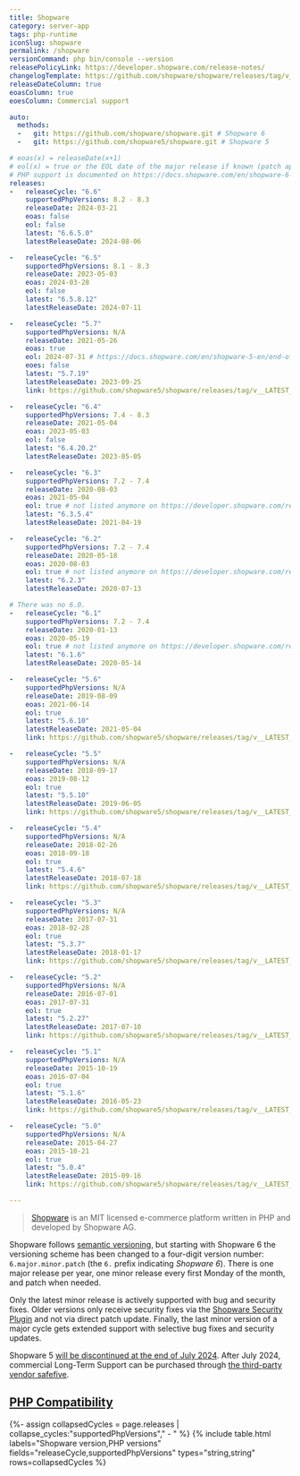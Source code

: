 ```yaml
---
title: Shopware
category: server-app
tags: php-runtime
iconSlug: shopware
permalink: /shopware
versionCommand: php bin/console --version
releasePolicyLink: https://developer.shopware.com/release-notes/
changelogTemplate: https://github.com/shopware/shopware/releases/tag/v__LATEST__
releaseDateColumn: true
eoasColumn: true
eoesColumn: Commercial support

auto:
  methods:
  -   git: https://github.com/shopware/shopware.git # Shopware 6
  -   git: https://github.com/shopware5/shopware.git # Shopware 5

# eoas(x) = releaseDate(x+1)
# eol(x) = true or the EOL date of the major release if known (patch applied through the Shopware Security Plugin).
# PHP support is documented on https://docs.shopware.com/en/shopware-6-en/first-steps/system-requirements.
releases:
-   releaseCycle: "6.6"
    supportedPhpVersions: 8.2 - 8.3
    releaseDate: 2024-03-21
    eoas: false
    eol: false
    latest: "6.6.5.0"
    latestReleaseDate: 2024-08-06

-   releaseCycle: "6.5"
    supportedPhpVersions: 8.1 - 8.3
    releaseDate: 2023-05-03
    eoas: 2024-03-28
    eol: false
    latest: "6.5.8.12"
    latestReleaseDate: 2024-07-11

-   releaseCycle: "5.7"
    supportedPhpVersions: N/A
    releaseDate: 2021-05-26
    eoas: true
    eol: 2024-07-31 # https://docs.shopware.com/en/shopware-5-en/end-of-life/shopware-5-end-of-life
    eoes: false
    latest: "5.7.19"
    latestReleaseDate: 2023-09-25
    link: https://github.com/shopware5/shopware/releases/tag/v__LATEST__

-   releaseCycle: "6.4"
    supportedPhpVersions: 7.4 - 8.3
    releaseDate: 2021-05-04
    eoas: 2023-05-03
    eol: false
    latest: "6.4.20.2"
    latestReleaseDate: 2023-05-05

-   releaseCycle: "6.3"
    supportedPhpVersions: 7.2 - 7.4
    releaseDate: 2020-08-03
    eoas: 2021-05-04
    eol: true # not listed anymore on https://developer.shopware.com/release-notes/
    latest: "6.3.5.4"
    latestReleaseDate: 2021-04-19

-   releaseCycle: "6.2"
    supportedPhpVersions: 7.2 - 7.4
    releaseDate: 2020-05-18
    eoas: 2020-08-03
    eol: true # not listed anymore on https://developer.shopware.com/release-notes/
    latest: "6.2.3"
    latestReleaseDate: 2020-07-13

# There was no 6.0.
-   releaseCycle: "6.1"
    supportedPhpVersions: 7.2 - 7.4
    releaseDate: 2020-01-13
    eoas: 2020-05-19
    eol: true # not listed anymore on https://developer.shopware.com/release-notes/
    latest: "6.1.6"
    latestReleaseDate: 2020-05-14

-   releaseCycle: "5.6"
    supportedPhpVersions: N/A
    releaseDate: 2019-08-09
    eoas: 2021-06-14
    eol: true
    latest: "5.6.10"
    latestReleaseDate: 2021-05-04
    link: https://github.com/shopware5/shopware/releases/tag/v__LATEST__

-   releaseCycle: "5.5"
    supportedPhpVersions: N/A
    releaseDate: 2018-09-17
    eoas: 2019-08-12
    eol: true
    latest: "5.5.10"
    latestReleaseDate: 2019-06-05
    link: https://github.com/shopware5/shopware/releases/tag/v__LATEST__

-   releaseCycle: "5.4"
    supportedPhpVersions: N/A
    releaseDate: 2018-02-26
    eoas: 2018-09-18
    eol: true
    latest: "5.4.6"
    latestReleaseDate: 2018-07-18
    link: https://github.com/shopware5/shopware/releases/tag/v__LATEST__

-   releaseCycle: "5.3"
    supportedPhpVersions: N/A
    releaseDate: 2017-07-31
    eoas: 2018-02-28
    eol: true
    latest: "5.3.7"
    latestReleaseDate: 2018-01-17
    link: https://github.com/shopware5/shopware/releases/tag/v__LATEST__

-   releaseCycle: "5.2"
    supportedPhpVersions: N/A
    releaseDate: 2016-07-01
    eoas: 2017-07-31
    eol: true
    latest: "5.2.27"
    latestReleaseDate: 2017-07-10
    link: https://github.com/shopware5/shopware/releases/tag/v__LATEST__

-   releaseCycle: "5.1"
    supportedPhpVersions: N/A
    releaseDate: 2015-10-19
    eoas: 2016-07-04
    eol: true
    latest: "5.1.6"
    latestReleaseDate: 2016-05-23
    link: https://github.com/shopware5/shopware/releases/tag/v__LATEST__

-   releaseCycle: "5.0"
    supportedPhpVersions: N/A
    releaseDate: 2015-04-27
    eoas: 2015-10-21
    eol: true
    latest: "5.0.4"
    latestReleaseDate: 2015-09-16
    link: https://github.com/shopware5/shopware/releases/tag/v__LATEST__

---
```


> [Shopware](https://shopware.com) is an MIT licensed e-commerce platform written in PHP and
> developed by Shopware AG.

Shopware follows [semantic versioning](https://developer.shopware.com/release-notes/#types-of-releases),
but starting with Shopware 6 the versioning scheme has been changed to a four-digit version number:
`6.major.minor.patch` (the `6.` prefix indicating _Shopware 6_). There is one major release per year,
one minor release every first Monday of the month, and patch when needed.

Only the latest minor release is actively supported with bug and security fixes. Older versions
only receive security fixes via the [Shopware Security Plugin](https://store.shopware.com/en/swag575294366635f/shopware-security-plugin.html)
and not via direct patch update. Finally, the last minor version of a major cycle gets extended
support with selective bug fixes and security updates.

Shopware 5 [will be discontinued at the end of July 2024](https://docs.shopware.com/en/shopware-5-en/end-of-life/shopware-5-end-of-life).
After July 2024, commercial Long-Term Support can be purchased through [the third-party vendor
safefive](https://safefive.de/en/why-safefive/).

## [PHP Compatibility](https://docs.shopware.com/en/shopware-6-en/first-steps/system-requirements)

{%- assign collapsedCycles = page.releases | collapse_cycles:"supportedPhpVersions"," - " %}
{% include table.html
labels="Shopware version,PHP versions"
fields="releaseCycle,supportedPhpVersions"
types="string,string"
rows=collapsedCycles %}
